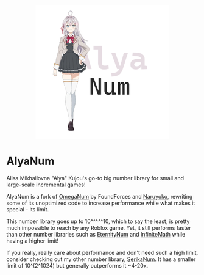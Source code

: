 <p align="center">
  <img width="350" alt="AlyaNum logo" src="assets/logo.png"></img>
</p>

# AlyaNum

Alisa Mikhailovna "Alya" Kujou's go-to big number library for small and large-scale incremental games! 

AlyaNum is a fork of [OmegaNum](https://create.roblox.com/store/asset/11646892509/OmegaNum-Readable) by FoundForces and [Naruyoko](https://github.com/Naruyoko),
rewriting some of its unoptimized code to increase performance while what makes it special - its limit.

This number library goes up to 10^^^^^10, which to say the least, is pretty much impossible to reach by any Roblox game.
Yet, it still performs faster than other number libraries such as [EternityNum](https://create.roblox.com/store/asset/12144172446/EternityNum-2) and
[InfiniteMath](https://github.com/KdudeDev/InfiniteMath) while having a higher limit!

If you really, really care about performance and don't need such a high limit, consider checking out my other number library, 
[SerikaNum](https://github.com/evilbocchi/serikanum). It has a smaller limit of 10^(2^1024) but generally outperforms it ~4-20x.